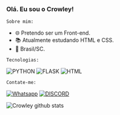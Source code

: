 ### Olá. Eu sou o Crowley!


<code>Sobre mim:</code>

- 🌐  Pretendo ser um Front-end.
- 📚  Atualmente estudando HTML e CSS.
- :house_with_garden:  Brasil/SC.

<code>Tecnologias:</code>

![PYTHON](https://img.shields.io/badge/Python-3776AB?style=flat-square&logo=python&logoColor=white)
![FLASK ](https://img.shields.io/badge/Flask-000000?style=flat-square&logo=flask&logoColor=white)
![ HTML ](https://img.shields.io/badge/HTML-DC143C?style=flat-square&logo=html&logoColor=white)

<code>Contate-me:</code>

[![Whatsapp](https://img.shields.io/badge/Whatsapp-green?style=flat-square&logo=whatsapp&logoColor=white)](https://api.whatsapp.com/send?phone=5567996968737&text=Olá!)
[![DISCORD ](https://img.shields.io/badge/Discord-7289DA?style=flat-square&logo=discord&logoColor=white)](https://discord.gg/5XMypDufcD)

![Crowley github stats](https://github-readme-stats.vercel.app/api?username=Crowley-Dev&theme=vision-friendly-dark&show_icons=true) 
